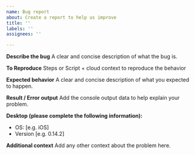 ```yaml
---
name: Bug report
about: Create a report to help us improve
title: ''
labels: ''
assignees: ''

---
```


**Describe the bug**
A clear and concise description of what the bug is.

**To Reproduce**
Steps or Script + cloud context to reproduce the behavior

**Expected behavior**
A clear and concise description of what you expected to happen.

**Result / Error output**
Add the console output data to help explain your problem.

**Desktop (please complete the following information):**
 - OS: [e.g. iOS]
 - Version [e.g. 0.14.2]

**Additional context**
Add any other context about the problem here.
